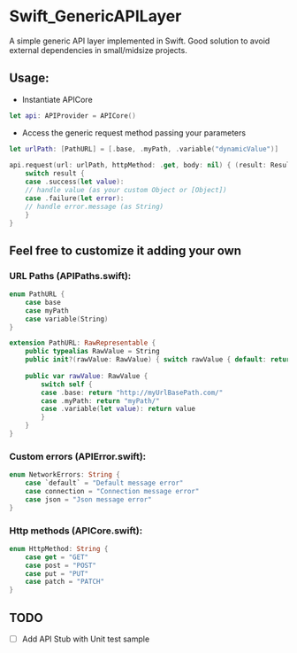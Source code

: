 # Swift_GenericAPILayer
A simple generic API layer implemented in Swift. Good solution to avoid external dependencies in small/midsize projects.

## Usage:

- Instantiate APICore

```Swift
let api: APIProvider = APICore()
```

- Access the generic request method passing your parameters

```Swift 
let urlPath: [PathURL] = [.base, .myPath, .variable("dynamicValue")]
        
api.request(url: urlPath, httpMethod: .get, body: nil) { (result: Result<Object, ErrorHandler>) in
    switch result {
    case .success(let value):
    // handle value (as your custom Object or [Object])
    case .failure(let error):
    // handle error.message (as String)
    }
}
```
## Feel free to customize it adding your own

### URL Paths (APIPaths.swift): 

```Swift
enum PathURL {
    case base
    case myPath
    case variable(String)
}

extension PathURL: RawRepresentable {
    public typealias RawValue = String
    public init?(rawValue: RawValue) { switch rawValue { default: return nil } }
    
    public var rawValue: RawValue {
        switch self {
        case .base: return "http://myUrlBasePath.com/"
        case .myPath: return "myPath/"
        case .variable(let value): return value
        }
    }    
}
```

### Custom errors (APIError.swift):

```Swift
enum NetworkErrors: String {
    case `default` = "Default message error"
    case connection = "Connection message error"
    case json = "Json message error"
}
```

### Http methods (APICore.swift): 

```Swift
enum HttpMethod: String {
    case get = "GET"
    case post = "POST"
    case put = "PUT"
    case patch = "PATCH"
}
```

## TODO

- [ ] Add API Stub with Unit test sample
